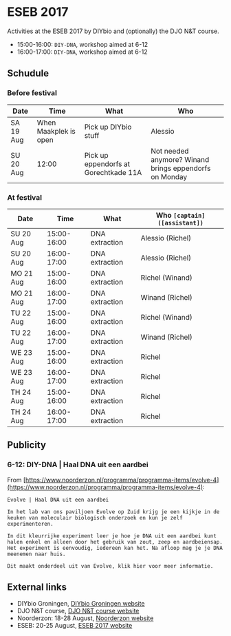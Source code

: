 # ESEB 2017

Activities at the ESEB 2017 by DIYbio and (optionally) the DJO N&T course.

 * 15:00-16:00: `DIY-DNA`, workshop aimed at 6-12
 * 16:00-17:00: `DIY-DNA`, workshop aimed at 6-12

## Schudule

### Before festival

Date|Time|What|Who
---|---|---|---
SA 19 Aug|When Maakplek is open|Pick up DIYbio stuff|Alessio
SU 20 Aug|12:00|Pick up eppendorfs at Gorechtkade 11A|Not needed anymore? Winand brings eppendorfs on Monday

### At festival

Date|Time|What|Who `[captain] ([assistant])`
---|---|---|---
SU 20 Aug|15:00-16:00|DNA extraction|Alessio (Richel)
SU 20 Aug|16:00-17:00|DNA extraction|Alessio (Richel)
MO 21 Aug|15:00-16:00|DNA extraction|Richel (Winand) 
MO 21 Aug|16:00-17:00|DNA extraction|Winand (Richel)
TU 22 Aug|15:00-16:00|DNA extraction|Richel (Winand)
TU 22 Aug|16:00-17:00|DNA extraction|Winand (Richel)
WE 23 Aug|15:00-16:00|DNA extraction|Richel
WE 23 Aug|16:00-17:00|DNA extraction|Richel
TH 24 Aug|15:00-16:00|DNA extraction|Richel
TH 24 Aug|16:00-17:00|DNA extraction|Richel

## Publicity

### 6-12: DIY-DNA | Haal DNA uit een aardbei

From [https://www.noorderzon.nl/programma/programma-items/evolve-4](https://www.noorderzon.nl/programma/programma-items/evolve-4):

```
Evolve | Haal DNA uit een aardbei

In het lab van ons paviljoen Evolve op Zuid krijg je een kijkje in de keuken van moleculair biologisch onderzoek en kun je zelf experimenteren.

In dit kleurrijke experiment leer je hoe je DNA uit een aardbei kunt halen enkel en alleen door het gebruik van zout, zeep en aardbeiensap. Het experiment is eenvoudig, iedereen kan het. Na afloop mag je je DNA meenemen naar huis.

Dit maakt onderdeel uit van Evolve, klik hier voor meer informatie.
```

## External links

 * DIYbio Groningen, [DIYbio Groningen website](http://www.diybiogroningen.org/)
 * DJO N&T course, [DJO N&T course website](https://github.com/dpstruwe/N-T-cursus-DJOG)
 * Noorderzon: 18-28 August, [Noorderzon website](https://www.noorderzon.nl/)
 * ESEB: 20-25 August, [ESEB 2017 website](http://www.eseb2017.nl/home/)

